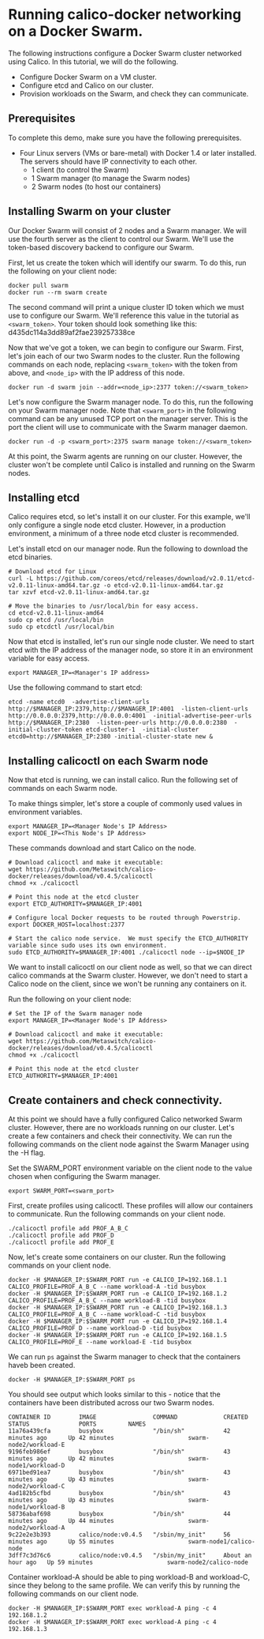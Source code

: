 # Running calico-docker networking on a Docker Swarm.
The following instructions configure a Docker Swarm cluster networked using Calico.  In this tutorial, we will do the following.
- Configure Docker Swarm on a VM cluster.
- Configure etcd and Calico on our cluster.
- Provision workloads on the Swarm, and check they can communicate.

## Prerequisites
To complete this demo, make sure you have the following prerequisites.
- Four Linux servers (VMs or bare-metal) with Docker 1.4 or later installed.  The servers should have IP connectivity to each other.
  - 1 client (to control the Swarm)
  - 1 Swarm manager (to manage the Swarm nodes)
  - 2 Swarm nodes (to host our containers)

## Installing Swarm on your cluster
Our Docker Swarm will consist of 2 nodes and a Swarm manager.  We will use the fourth server as the client to control our Swarm.  We'll use the token-based discovery backend to configure our Swarm.

First, let us create the token which will identify our swarm.  To do this, run the following on your client node:
```
docker pull swarm
docker run --rm swarm create
``` 

The second command will print a unique cluster ID token which we must use to configure our Swarm.  We'll reference this value in the tutorial as ```<swarm_token>```. 
Your token should look something like this: d435dc114a3dd89af2fae239257338ce

Now that we've got a token, we can begin to configure our Swarm.  First, let's join each of our two Swarm nodes to the
cluster.  Run the following commands on each node, replacing ```<swarm_token>``` with the token from above, and ```<node_ip>``` with the IP address of this node. 
```
docker run -d swarm join --addr=<node_ip>:2377 token://<swarm_token>
```

Let's now configure the Swarm manager node.  To do this, run the following on your Swarm manager node.  Note that ```<swarm_port>``` in the following command can be any unused TCP port on the manager server.  This is the port the client will use to communicate with the Swarm manager daemon.
```
docker run -d -p <swarm_port>:2375 swarm manage token://<swarm_token>
```

At this point, the Swarm agents are running on our cluster.  However, the cluster won't be complete until Calico is installed and running on the Swarm nodes.

## Installing etcd
Calico requires etcd, so let's install it on our cluster.  For this example, we'll only configure a single node etcd cluster.  However, in a production environment, a minimum of a three node etcd cluster is recommended.

Let's install etcd on our manager node.  Run the following to download the etcd binaries.
```
# Download etcd for Linux 
curl -L https://github.com/coreos/etcd/releases/download/v2.0.11/etcd-v2.0.11-linux-amd64.tar.gz -o etcd-v2.0.11-linux-amd64.tar.gz
tar xzvf etcd-v2.0.11-linux-amd64.tar.gz

# Move the binaries to /usr/local/bin for easy access.
cd etcd-v2.0.11-linux-amd64
sudo cp etcd /usr/local/bin
sudo cp etcdctl /usr/local/bin
```

Now that etcd is installed, let's run our single node cluster. We need to start etcd with the IP address of the manager
node, so store it in an environment variable for easy access.
```
export MANAGER_IP=<Manager's IP address>
```

Use the following command to start etcd:
```
etcd -name etcd0  -advertise-client-urls http://$MANAGER_IP:2379,http://$MANAGER_IP:4001  -listen-client-urls http://0.0.0.0:2379,http://0.0.0.0:4001  -initial-advertise-peer-urls http://$MANAGER_IP:2380  -listen-peer-urls http://0.0.0.0:2380  -initial-cluster-token etcd-cluster-1  -initial-cluster etcd0=http://$MANAGER_IP:2380 -initial-cluster-state new &

```

## Installing calicoctl on each Swarm node
Now that etcd is running, we can install calico.  Run the following set of commands on each Swarm node. 

To make things simpler, let's store a couple of commonly used values in environment variables.
```
export MANAGER_IP=<Manager Node's IP Address>
export NODE_IP=<This Node's IP Address>
```

These commands download and start Calico on the node.
```
# Download calicoctl and make it executable:
wget https://github.com/Metaswitch/calico-docker/releases/download/v0.4.5/calicoctl
chmod +x ./calicoctl

# Point this node at the etcd cluster
export ETCD_AUTHORITY=$MANAGER_IP:4001

# Configure local Docker requests to be routed through Powerstrip.
export DOCKER_HOST=localhost:2377

# Start the calico node service.  We must specify the ETCD_AUTHORITY variable since sudo uses its own environment.
sudo ETCD_AUTHORITY=$MANAGER_IP:4001 ./calicoctl node --ip=$NODE_IP
```

We want to install calicoctl on our client node as well, so that we can direct calico commands at the Swarm cluster. However, we don't need to start a Calico node on the client, since we won't be running any containers on it.

Run the following on your client node:
```
# Set the IP of the Swarm manager node
export MANAGER_IP=<Manager Node's IP Address>

# Download calicoctl and make it executable:
wget https://github.com/Metaswitch/calico-docker/releases/download/v0.4.5/calicoctl
chmod +x ./calicoctl

# Point this node at the etcd cluster
ETCD_AUTHORITY=$MANAGER_IP:4001
```

## Create containers and check connectivity.
At this point we should have a fully configured Calico networked Swarm cluster.  However, there are no workloads running on our cluster.  Let's create a few containers and check their connectivity.  We can run the following commands on the client node against the Swarm Manager using the -H flag.

Set the SWARM_PORT environment variable on the client node to the value chosen when configuring the Swarm manager.
```
export SWARM_PORT=<swarm_port>
```

First, create profiles using calicoctl.  These profiles will allow our containers to communicate. Run the following commands on your client node.
```
./calicoctl profile add PROF_A_B_C
./calicoctl profile add PROF_D
./calicoctl profile add PROF_E
```

Now, let's create some containers on our cluster. Run the following commands on your client node.
```
docker -H $MANAGER_IP:$SWARM_PORT run -e CALICO_IP=192.168.1.1 CALICO_PROFILE=PROF_A_B_C --name workload-A -tid busybox
docker -H $MANAGER_IP:$SWARM_PORT run -e CALICO_IP=192.168.1.2 CALICO_PROFILE=PROF_A_B_C --name workload-B -tid busybox
docker -H $MANAGER_IP:$SWARM_PORT run -e CALICO_IP=192.168.1.3 CALICO_PROFILE=PROF_A_B_C --name workload-C -tid busybox
docker -H $MANAGER_IP:$SWARM_PORT run -e CALICO_IP=192.168.1.4 CALICO_PROFILE=PROF_D --name workload-D -tid busybox
docker -H $MANAGER_IP:$SWARM_PORT run -e CALICO_IP=192.168.1.5 CALICO_PROFILE=PROF_E --name workload-E -tid busybox
```

We can run ```ps``` against the Swarm manager to check that the containers haveb been created. 
```
docker -H $MANAGER_IP:$SWARM_PORT ps
```

You should see output which looks similar to this - notice that the containers have been distributed across our two Swarm nodes.
```
CONTAINER ID        IMAGE                COMMAND             CREATED             STATUS              PORTS         NAMES
11a76a439cfa        busybox              "/bin/sh"           42 minutes ago      Up 42 minutes                     swarm-node2/workload-E
9196feb986ef        busybox              "/bin/sh"           43 minutes ago      Up 42 minutes                     swarm-node1/workload-D
6971bed91ea7        busybox              "/bin/sh"           43 minutes ago      Up 43 minutes                     swarm-node2/workload-C
4ad182b5cfbd        busybox              "/bin/sh"           43 minutes ago      Up 43 minutes                     swarm-node1/workload-B
58736abaf698        busybox              "/bin/sh"           44 minutes ago      Up 44 minutes                     swarm-node2/workload-A
9c22e2e3b393        calico/node:v0.4.5   "/sbin/my_init"     56 minutes ago      Up 55 minutes                     swarm-node1/calico-node
3dff7c3d76c6        calico/node:v0.4.5   "/sbin/my_init"     About an hour ago   Up 59 minutes                     swarm-node2/calico-node
```

Container workload-A should be able to ping workload-B and workload-C, since they belong to the same profile.  We can
verify this by running the following commands on our client node.
```
docker -H $MANAGER_IP:$SWARM_PORT exec workload-A ping -c 4 192.168.1.2 
docker -H $MANAGER_IP:$SWARM_PORT exec workload-A ping -c 4 192.168.1.3 
```
